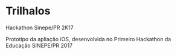 # TrilhaIos
Hackathon Sinepe/PR 2K17

Prototipo da apliação iOS, desenvolvida no Primeiro Hackathon da Educação SINEPE/PR 2017
